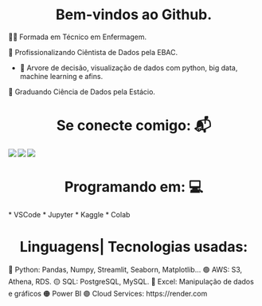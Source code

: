 <h1 align="center"> Bem-vindos ao Github. </h1>
    
🧑‍🎓 Formada em Técnico em Enfermagem.

📖 Profissionalizando Ciêntista de Dados pela EBAC.
* 📖 Arvore de decisão, visualização de dados com python, big data, machine learning e afins.
  
📖 Graduando Ciência de Dados pela Estácio.

<h1 align="center">Se conecte comigo: 📬</h1>
<div>
    <a href="https://www.linkedin.com/in/carolrmr" target="_blank"><img align="left" src="https://img.shields.io/badge/LinkedIn-%230077B5?style=for-the-badge&logo=linkedin&logoColor=white" target="_blank"></a> 
    <a href = "mailto:carol.rmr16@gmail.com"><img align="left" src="https://img.shields.io/badge/Gmail-D14836?style=for-the-badge&logo=gmail&logoColor=red"></a>
<a href = "https://github.com/carolrmr"><img align="left" src="https://img.shields.io/badge/GitHub-323232?style=for-the-badge&logo=github&logoColor=black"></a>
</div>
</br>
<h1 align="center">Programando em: 💻</h1>
* VSCode
* Jupyter
* Kaggle
* Colab
</br>
<p>
  <h1 align="center"> Linguagens| Tecnologias usadas: </h1>
</p>
🔵 Python: Pandas, Numpy, Streamlit, Seaborn, Matplotlib... 
🟢 AWS: S3, Athena, RDS.
🟡 SQL: PostgreSQL, MySQL.
🔴 Excel: Manipulação de dados e gráficos
🟠 Power BI
🟣 Cloud Services: https://render.com

